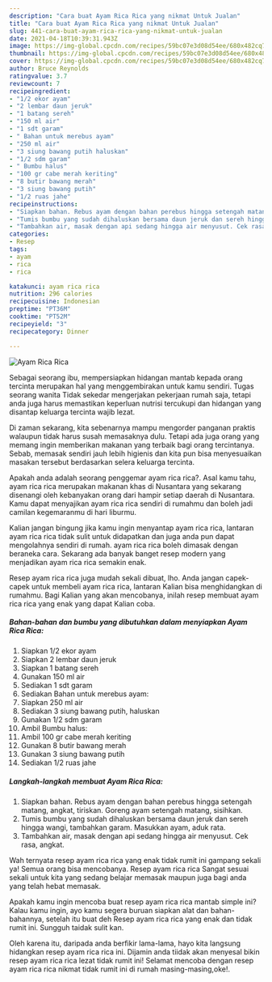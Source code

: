 ```yaml
---
description: "Cara buat Ayam Rica Rica yang nikmat Untuk Jualan"
title: "Cara buat Ayam Rica Rica yang nikmat Untuk Jualan"
slug: 441-cara-buat-ayam-rica-rica-yang-nikmat-untuk-jualan
date: 2021-04-18T10:39:31.943Z
image: https://img-global.cpcdn.com/recipes/59bc07e3d08d54ee/680x482cq70/ayam-rica-rica-foto-resep-utama.jpg
thumbnail: https://img-global.cpcdn.com/recipes/59bc07e3d08d54ee/680x482cq70/ayam-rica-rica-foto-resep-utama.jpg
cover: https://img-global.cpcdn.com/recipes/59bc07e3d08d54ee/680x482cq70/ayam-rica-rica-foto-resep-utama.jpg
author: Bruce Reynolds
ratingvalue: 3.7
reviewcount: 7
recipeingredient:
- "1/2 ekor ayam"
- "2 lembar daun jeruk"
- "1 batang sereh"
- "150 ml air"
- "1 sdt garam"
- " Bahan untuk merebus ayam"
- "250 ml air"
- "3 siung bawang putih haluskan"
- "1/2 sdm garam"
- " Bumbu halus"
- "100 gr cabe merah keriting"
- "8 butir bawang merah"
- "3 siung bawang putih"
- "1/2 ruas jahe"
recipeinstructions:
- "Siapkan bahan. Rebus ayam dengan bahan perebus hingga setengah matang, angkat, tiriskan. Goreng ayam setengah matang, sisihkan."
- "Tumis bumbu yang sudah dihaluskan bersama daun jeruk dan sereh hingga wangi, tambahkan garam. Masukkan ayam, aduk rata."
- "Tambahkan air, masak dengan api sedang hingga air menyusut. Cek rasa, angkat."
categories:
- Resep
tags:
- ayam
- rica
- rica

katakunci: ayam rica rica 
nutrition: 296 calories
recipecuisine: Indonesian
preptime: "PT36M"
cooktime: "PT52M"
recipeyield: "3"
recipecategory: Dinner

---
```



![Ayam Rica Rica](https://img-global.cpcdn.com/recipes/59bc07e3d08d54ee/680x482cq70/ayam-rica-rica-foto-resep-utama.jpg)

Sebagai seorang ibu, mempersiapkan hidangan mantab kepada orang tercinta merupakan hal yang menggembirakan untuk kamu sendiri. Tugas seorang  wanita Tidak sekedar mengerjakan pekerjaan rumah saja, tetapi anda juga harus memastikan keperluan nutrisi tercukupi dan hidangan yang disantap keluarga tercinta wajib lezat.

Di zaman  sekarang, kita sebenarnya mampu mengorder panganan praktis walaupun tidak harus susah memasaknya dulu. Tetapi ada juga orang yang memang ingin memberikan makanan yang terbaik bagi orang tercintanya. Sebab, memasak sendiri jauh lebih higienis dan kita pun bisa menyesuaikan masakan tersebut berdasarkan selera keluarga tercinta. 



Apakah anda adalah seorang penggemar ayam rica rica?. Asal kamu tahu, ayam rica rica merupakan makanan khas di Nusantara yang sekarang disenangi oleh kebanyakan orang dari hampir setiap daerah di Nusantara. Kamu dapat menyajikan ayam rica rica sendiri di rumahmu dan boleh jadi camilan kegemaranmu di hari liburmu.

Kalian jangan bingung jika kamu ingin menyantap ayam rica rica, lantaran ayam rica rica tidak sulit untuk didapatkan dan juga anda pun dapat mengolahnya sendiri di rumah. ayam rica rica boleh dimasak dengan beraneka cara. Sekarang ada banyak banget resep modern yang menjadikan ayam rica rica semakin enak.

Resep ayam rica rica juga mudah sekali dibuat, lho. Anda jangan capek-capek untuk membeli ayam rica rica, lantaran Kalian bisa menghidangkan di rumahmu. Bagi Kalian yang akan mencobanya, inilah resep membuat ayam rica rica yang enak yang dapat Kalian coba.

<!--inarticleads1-->

##### Bahan-bahan dan bumbu yang dibutuhkan dalam menyiapkan Ayam Rica Rica:

1. Siapkan 1/2 ekor ayam
1. Siapkan 2 lembar daun jeruk
1. Siapkan 1 batang sereh
1. Gunakan 150 ml air
1. Sediakan 1 sdt garam
1. Sediakan  Bahan untuk merebus ayam:
1. Siapkan 250 ml air
1. Sediakan 3 siung bawang putih, haluskan
1. Gunakan 1/2 sdm garam
1. Ambil  Bumbu halus:
1. Ambil 100 gr cabe merah keriting
1. Gunakan 8 butir bawang merah
1. Gunakan 3 siung bawang putih
1. Sediakan 1/2 ruas jahe




<!--inarticleads2-->

##### Langkah-langkah membuat Ayam Rica Rica:

1. Siapkan bahan. Rebus ayam dengan bahan perebus hingga setengah matang, angkat, tiriskan. Goreng ayam setengah matang, sisihkan.
1. Tumis bumbu yang sudah dihaluskan bersama daun jeruk dan sereh hingga wangi, tambahkan garam. Masukkan ayam, aduk rata.
1. Tambahkan air, masak dengan api sedang hingga air menyusut. Cek rasa, angkat.




Wah ternyata resep ayam rica rica yang enak tidak rumit ini gampang sekali ya! Semua orang bisa mencobanya. Resep ayam rica rica Sangat sesuai sekali untuk kita yang sedang belajar memasak maupun juga bagi anda yang telah hebat memasak.

Apakah kamu ingin mencoba buat resep ayam rica rica mantab simple ini? Kalau kamu ingin, ayo kamu segera buruan siapkan alat dan bahan-bahannya, setelah itu buat deh Resep ayam rica rica yang enak dan tidak rumit ini. Sungguh taidak sulit kan. 

Oleh karena itu, daripada anda berfikir lama-lama, hayo kita langsung hidangkan resep ayam rica rica ini. Dijamin anda tiidak akan menyesal bikin resep ayam rica rica lezat tidak rumit ini! Selamat mencoba dengan resep ayam rica rica nikmat tidak rumit ini di rumah masing-masing,oke!.

